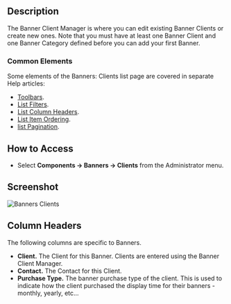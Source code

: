 <!-- Filename: Help4.x:Banners:_Clients / Display title: Banners: Clients -->

## Description

The Banner Client Manager is where you can edit existing Banner Clients
or create new ones. Note that you must have at least one Banner Client
and one Banner Category defined before you can add your first Banner.

### Common Elements

Some elements of the Banners: Clients list page are covered in separate Help 
articles:

* [Toolbars](jdocmanual?article=help/common-elements/toolbars "").
* [List Filters](jdocmanual?article=help/common-elements/list-filters "").
* [List Column Headers](jdocmanual?article=help/common-elements/list-column-headers "").
* [List Item Ordering](jdocmanual?article=help/common-elements/list-ordering "").
* [list Pagination](jdocmanual?article=help/common-elements/list-pagination "").

## How to Access

- Select **Components → Banners → Clients** from the Administrator menu.

## Screenshot

![Banners Clients](../../../en/images/banners/banners-clients-list.png "")

## Column Headers

The following columns are specific to Banners.

- **Client.** The Client for this Banner. Clients are entered using the
  Banner Client Manager.
- **Contact.** The Contact for this Client.
- **Purchase Type.** The banner purchase type of the client. This is
  used to indicate how the client purchased the display time for their
  banners - monthly, yearly, etc...
